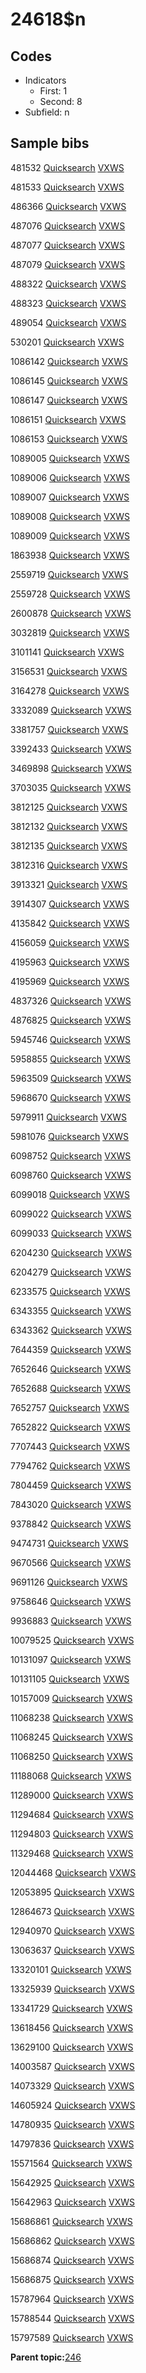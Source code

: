 # 24618$n

## Codes

-   Indicators
    -   First: 1
    -   Second: 8
-   Subfield: n

## Sample bibs

481532 [Quicksearch](https://search.library.yale.edu/catalog/481532) [VXWS](http://prodorbis.library.yale.edu:7014/vxws/GetHoldingsService?bibId=481532)

481533 [Quicksearch](https://search.library.yale.edu/catalog/481533) [VXWS](http://prodorbis.library.yale.edu:7014/vxws/GetHoldingsService?bibId=481533)

486366 [Quicksearch](https://search.library.yale.edu/catalog/486366) [VXWS](http://prodorbis.library.yale.edu:7014/vxws/GetHoldingsService?bibId=486366)

487076 [Quicksearch](https://search.library.yale.edu/catalog/487076) [VXWS](http://prodorbis.library.yale.edu:7014/vxws/GetHoldingsService?bibId=487076)

487077 [Quicksearch](https://search.library.yale.edu/catalog/487077) [VXWS](http://prodorbis.library.yale.edu:7014/vxws/GetHoldingsService?bibId=487077)

487079 [Quicksearch](https://search.library.yale.edu/catalog/487079) [VXWS](http://prodorbis.library.yale.edu:7014/vxws/GetHoldingsService?bibId=487079)

488322 [Quicksearch](https://search.library.yale.edu/catalog/488322) [VXWS](http://prodorbis.library.yale.edu:7014/vxws/GetHoldingsService?bibId=488322)

488323 [Quicksearch](https://search.library.yale.edu/catalog/488323) [VXWS](http://prodorbis.library.yale.edu:7014/vxws/GetHoldingsService?bibId=488323)

489054 [Quicksearch](https://search.library.yale.edu/catalog/489054) [VXWS](http://prodorbis.library.yale.edu:7014/vxws/GetHoldingsService?bibId=489054)

530201 [Quicksearch](https://search.library.yale.edu/catalog/530201) [VXWS](http://prodorbis.library.yale.edu:7014/vxws/GetHoldingsService?bibId=530201)

1086142 [Quicksearch](https://search.library.yale.edu/catalog/1086142) [VXWS](http://prodorbis.library.yale.edu:7014/vxws/GetHoldingsService?bibId=1086142)

1086145 [Quicksearch](https://search.library.yale.edu/catalog/1086145) [VXWS](http://prodorbis.library.yale.edu:7014/vxws/GetHoldingsService?bibId=1086145)

1086147 [Quicksearch](https://search.library.yale.edu/catalog/1086147) [VXWS](http://prodorbis.library.yale.edu:7014/vxws/GetHoldingsService?bibId=1086147)

1086151 [Quicksearch](https://search.library.yale.edu/catalog/1086151) [VXWS](http://prodorbis.library.yale.edu:7014/vxws/GetHoldingsService?bibId=1086151)

1086153 [Quicksearch](https://search.library.yale.edu/catalog/1086153) [VXWS](http://prodorbis.library.yale.edu:7014/vxws/GetHoldingsService?bibId=1086153)

1089005 [Quicksearch](https://search.library.yale.edu/catalog/1089005) [VXWS](http://prodorbis.library.yale.edu:7014/vxws/GetHoldingsService?bibId=1089005)

1089006 [Quicksearch](https://search.library.yale.edu/catalog/1089006) [VXWS](http://prodorbis.library.yale.edu:7014/vxws/GetHoldingsService?bibId=1089006)

1089007 [Quicksearch](https://search.library.yale.edu/catalog/1089007) [VXWS](http://prodorbis.library.yale.edu:7014/vxws/GetHoldingsService?bibId=1089007)

1089008 [Quicksearch](https://search.library.yale.edu/catalog/1089008) [VXWS](http://prodorbis.library.yale.edu:7014/vxws/GetHoldingsService?bibId=1089008)

1089009 [Quicksearch](https://search.library.yale.edu/catalog/1089009) [VXWS](http://prodorbis.library.yale.edu:7014/vxws/GetHoldingsService?bibId=1089009)

1863938 [Quicksearch](https://search.library.yale.edu/catalog/1863938) [VXWS](http://prodorbis.library.yale.edu:7014/vxws/GetHoldingsService?bibId=1863938)

2559719 [Quicksearch](https://search.library.yale.edu/catalog/2559719) [VXWS](http://prodorbis.library.yale.edu:7014/vxws/GetHoldingsService?bibId=2559719)

2559728 [Quicksearch](https://search.library.yale.edu/catalog/2559728) [VXWS](http://prodorbis.library.yale.edu:7014/vxws/GetHoldingsService?bibId=2559728)

2600878 [Quicksearch](https://search.library.yale.edu/catalog/2600878) [VXWS](http://prodorbis.library.yale.edu:7014/vxws/GetHoldingsService?bibId=2600878)

3032819 [Quicksearch](https://search.library.yale.edu/catalog/3032819) [VXWS](http://prodorbis.library.yale.edu:7014/vxws/GetHoldingsService?bibId=3032819)

3101141 [Quicksearch](https://search.library.yale.edu/catalog/3101141) [VXWS](http://prodorbis.library.yale.edu:7014/vxws/GetHoldingsService?bibId=3101141)

3156531 [Quicksearch](https://search.library.yale.edu/catalog/3156531) [VXWS](http://prodorbis.library.yale.edu:7014/vxws/GetHoldingsService?bibId=3156531)

3164278 [Quicksearch](https://search.library.yale.edu/catalog/3164278) [VXWS](http://prodorbis.library.yale.edu:7014/vxws/GetHoldingsService?bibId=3164278)

3332089 [Quicksearch](https://search.library.yale.edu/catalog/3332089) [VXWS](http://prodorbis.library.yale.edu:7014/vxws/GetHoldingsService?bibId=3332089)

3381757 [Quicksearch](https://search.library.yale.edu/catalog/3381757) [VXWS](http://prodorbis.library.yale.edu:7014/vxws/GetHoldingsService?bibId=3381757)

3392433 [Quicksearch](https://search.library.yale.edu/catalog/3392433) [VXWS](http://prodorbis.library.yale.edu:7014/vxws/GetHoldingsService?bibId=3392433)

3469898 [Quicksearch](https://search.library.yale.edu/catalog/3469898) [VXWS](http://prodorbis.library.yale.edu:7014/vxws/GetHoldingsService?bibId=3469898)

3703035 [Quicksearch](https://search.library.yale.edu/catalog/3703035) [VXWS](http://prodorbis.library.yale.edu:7014/vxws/GetHoldingsService?bibId=3703035)

3812125 [Quicksearch](https://search.library.yale.edu/catalog/3812125) [VXWS](http://prodorbis.library.yale.edu:7014/vxws/GetHoldingsService?bibId=3812125)

3812132 [Quicksearch](https://search.library.yale.edu/catalog/3812132) [VXWS](http://prodorbis.library.yale.edu:7014/vxws/GetHoldingsService?bibId=3812132)

3812135 [Quicksearch](https://search.library.yale.edu/catalog/3812135) [VXWS](http://prodorbis.library.yale.edu:7014/vxws/GetHoldingsService?bibId=3812135)

3812316 [Quicksearch](https://search.library.yale.edu/catalog/3812316) [VXWS](http://prodorbis.library.yale.edu:7014/vxws/GetHoldingsService?bibId=3812316)

3913321 [Quicksearch](https://search.library.yale.edu/catalog/3913321) [VXWS](http://prodorbis.library.yale.edu:7014/vxws/GetHoldingsService?bibId=3913321)

3914307 [Quicksearch](https://search.library.yale.edu/catalog/3914307) [VXWS](http://prodorbis.library.yale.edu:7014/vxws/GetHoldingsService?bibId=3914307)

4135842 [Quicksearch](https://search.library.yale.edu/catalog/4135842) [VXWS](http://prodorbis.library.yale.edu:7014/vxws/GetHoldingsService?bibId=4135842)

4156059 [Quicksearch](https://search.library.yale.edu/catalog/4156059) [VXWS](http://prodorbis.library.yale.edu:7014/vxws/GetHoldingsService?bibId=4156059)

4195963 [Quicksearch](https://search.library.yale.edu/catalog/4195963) [VXWS](http://prodorbis.library.yale.edu:7014/vxws/GetHoldingsService?bibId=4195963)

4195969 [Quicksearch](https://search.library.yale.edu/catalog/4195969) [VXWS](http://prodorbis.library.yale.edu:7014/vxws/GetHoldingsService?bibId=4195969)

4837326 [Quicksearch](https://search.library.yale.edu/catalog/4837326) [VXWS](http://prodorbis.library.yale.edu:7014/vxws/GetHoldingsService?bibId=4837326)

4876825 [Quicksearch](https://search.library.yale.edu/catalog/4876825) [VXWS](http://prodorbis.library.yale.edu:7014/vxws/GetHoldingsService?bibId=4876825)

5945746 [Quicksearch](https://search.library.yale.edu/catalog/5945746) [VXWS](http://prodorbis.library.yale.edu:7014/vxws/GetHoldingsService?bibId=5945746)

5958855 [Quicksearch](https://search.library.yale.edu/catalog/5958855) [VXWS](http://prodorbis.library.yale.edu:7014/vxws/GetHoldingsService?bibId=5958855)

5963509 [Quicksearch](https://search.library.yale.edu/catalog/5963509) [VXWS](http://prodorbis.library.yale.edu:7014/vxws/GetHoldingsService?bibId=5963509)

5968670 [Quicksearch](https://search.library.yale.edu/catalog/5968670) [VXWS](http://prodorbis.library.yale.edu:7014/vxws/GetHoldingsService?bibId=5968670)

5979911 [Quicksearch](https://search.library.yale.edu/catalog/5979911) [VXWS](http://prodorbis.library.yale.edu:7014/vxws/GetHoldingsService?bibId=5979911)

5981076 [Quicksearch](https://search.library.yale.edu/catalog/5981076) [VXWS](http://prodorbis.library.yale.edu:7014/vxws/GetHoldingsService?bibId=5981076)

6098752 [Quicksearch](https://search.library.yale.edu/catalog/6098752) [VXWS](http://prodorbis.library.yale.edu:7014/vxws/GetHoldingsService?bibId=6098752)

6098760 [Quicksearch](https://search.library.yale.edu/catalog/6098760) [VXWS](http://prodorbis.library.yale.edu:7014/vxws/GetHoldingsService?bibId=6098760)

6099018 [Quicksearch](https://search.library.yale.edu/catalog/6099018) [VXWS](http://prodorbis.library.yale.edu:7014/vxws/GetHoldingsService?bibId=6099018)

6099022 [Quicksearch](https://search.library.yale.edu/catalog/6099022) [VXWS](http://prodorbis.library.yale.edu:7014/vxws/GetHoldingsService?bibId=6099022)

6099033 [Quicksearch](https://search.library.yale.edu/catalog/6099033) [VXWS](http://prodorbis.library.yale.edu:7014/vxws/GetHoldingsService?bibId=6099033)

6204230 [Quicksearch](https://search.library.yale.edu/catalog/6204230) [VXWS](http://prodorbis.library.yale.edu:7014/vxws/GetHoldingsService?bibId=6204230)

6204279 [Quicksearch](https://search.library.yale.edu/catalog/6204279) [VXWS](http://prodorbis.library.yale.edu:7014/vxws/GetHoldingsService?bibId=6204279)

6233575 [Quicksearch](https://search.library.yale.edu/catalog/6233575) [VXWS](http://prodorbis.library.yale.edu:7014/vxws/GetHoldingsService?bibId=6233575)

6343355 [Quicksearch](https://search.library.yale.edu/catalog/6343355) [VXWS](http://prodorbis.library.yale.edu:7014/vxws/GetHoldingsService?bibId=6343355)

6343362 [Quicksearch](https://search.library.yale.edu/catalog/6343362) [VXWS](http://prodorbis.library.yale.edu:7014/vxws/GetHoldingsService?bibId=6343362)

7644359 [Quicksearch](https://search.library.yale.edu/catalog/7644359) [VXWS](http://prodorbis.library.yale.edu:7014/vxws/GetHoldingsService?bibId=7644359)

7652646 [Quicksearch](https://search.library.yale.edu/catalog/7652646) [VXWS](http://prodorbis.library.yale.edu:7014/vxws/GetHoldingsService?bibId=7652646)

7652688 [Quicksearch](https://search.library.yale.edu/catalog/7652688) [VXWS](http://prodorbis.library.yale.edu:7014/vxws/GetHoldingsService?bibId=7652688)

7652757 [Quicksearch](https://search.library.yale.edu/catalog/7652757) [VXWS](http://prodorbis.library.yale.edu:7014/vxws/GetHoldingsService?bibId=7652757)

7652822 [Quicksearch](https://search.library.yale.edu/catalog/7652822) [VXWS](http://prodorbis.library.yale.edu:7014/vxws/GetHoldingsService?bibId=7652822)

7707443 [Quicksearch](https://search.library.yale.edu/catalog/7707443) [VXWS](http://prodorbis.library.yale.edu:7014/vxws/GetHoldingsService?bibId=7707443)

7794762 [Quicksearch](https://search.library.yale.edu/catalog/7794762) [VXWS](http://prodorbis.library.yale.edu:7014/vxws/GetHoldingsService?bibId=7794762)

7804459 [Quicksearch](https://search.library.yale.edu/catalog/7804459) [VXWS](http://prodorbis.library.yale.edu:7014/vxws/GetHoldingsService?bibId=7804459)

7843020 [Quicksearch](https://search.library.yale.edu/catalog/7843020) [VXWS](http://prodorbis.library.yale.edu:7014/vxws/GetHoldingsService?bibId=7843020)

9378842 [Quicksearch](https://search.library.yale.edu/catalog/9378842) [VXWS](http://prodorbis.library.yale.edu:7014/vxws/GetHoldingsService?bibId=9378842)

9474731 [Quicksearch](https://search.library.yale.edu/catalog/9474731) [VXWS](http://prodorbis.library.yale.edu:7014/vxws/GetHoldingsService?bibId=9474731)

9670566 [Quicksearch](https://search.library.yale.edu/catalog/9670566) [VXWS](http://prodorbis.library.yale.edu:7014/vxws/GetHoldingsService?bibId=9670566)

9691126 [Quicksearch](https://search.library.yale.edu/catalog/9691126) [VXWS](http://prodorbis.library.yale.edu:7014/vxws/GetHoldingsService?bibId=9691126)

9758646 [Quicksearch](https://search.library.yale.edu/catalog/9758646) [VXWS](http://prodorbis.library.yale.edu:7014/vxws/GetHoldingsService?bibId=9758646)

9936883 [Quicksearch](https://search.library.yale.edu/catalog/9936883) [VXWS](http://prodorbis.library.yale.edu:7014/vxws/GetHoldingsService?bibId=9936883)

10079525 [Quicksearch](https://search.library.yale.edu/catalog/10079525) [VXWS](http://prodorbis.library.yale.edu:7014/vxws/GetHoldingsService?bibId=10079525)

10131097 [Quicksearch](https://search.library.yale.edu/catalog/10131097) [VXWS](http://prodorbis.library.yale.edu:7014/vxws/GetHoldingsService?bibId=10131097)

10131105 [Quicksearch](https://search.library.yale.edu/catalog/10131105) [VXWS](http://prodorbis.library.yale.edu:7014/vxws/GetHoldingsService?bibId=10131105)

10157009 [Quicksearch](https://search.library.yale.edu/catalog/10157009) [VXWS](http://prodorbis.library.yale.edu:7014/vxws/GetHoldingsService?bibId=10157009)

11068238 [Quicksearch](https://search.library.yale.edu/catalog/11068238) [VXWS](http://prodorbis.library.yale.edu:7014/vxws/GetHoldingsService?bibId=11068238)

11068245 [Quicksearch](https://search.library.yale.edu/catalog/11068245) [VXWS](http://prodorbis.library.yale.edu:7014/vxws/GetHoldingsService?bibId=11068245)

11068250 [Quicksearch](https://search.library.yale.edu/catalog/11068250) [VXWS](http://prodorbis.library.yale.edu:7014/vxws/GetHoldingsService?bibId=11068250)

11188068 [Quicksearch](https://search.library.yale.edu/catalog/11188068) [VXWS](http://prodorbis.library.yale.edu:7014/vxws/GetHoldingsService?bibId=11188068)

11289000 [Quicksearch](https://search.library.yale.edu/catalog/11289000) [VXWS](http://prodorbis.library.yale.edu:7014/vxws/GetHoldingsService?bibId=11289000)

11294684 [Quicksearch](https://search.library.yale.edu/catalog/11294684) [VXWS](http://prodorbis.library.yale.edu:7014/vxws/GetHoldingsService?bibId=11294684)

11294803 [Quicksearch](https://search.library.yale.edu/catalog/11294803) [VXWS](http://prodorbis.library.yale.edu:7014/vxws/GetHoldingsService?bibId=11294803)

11329468 [Quicksearch](https://search.library.yale.edu/catalog/11329468) [VXWS](http://prodorbis.library.yale.edu:7014/vxws/GetHoldingsService?bibId=11329468)

12044468 [Quicksearch](https://search.library.yale.edu/catalog/12044468) [VXWS](http://prodorbis.library.yale.edu:7014/vxws/GetHoldingsService?bibId=12044468)

12053895 [Quicksearch](https://search.library.yale.edu/catalog/12053895) [VXWS](http://prodorbis.library.yale.edu:7014/vxws/GetHoldingsService?bibId=12053895)

12864673 [Quicksearch](https://search.library.yale.edu/catalog/12864673) [VXWS](http://prodorbis.library.yale.edu:7014/vxws/GetHoldingsService?bibId=12864673)

12940970 [Quicksearch](https://search.library.yale.edu/catalog/12940970) [VXWS](http://prodorbis.library.yale.edu:7014/vxws/GetHoldingsService?bibId=12940970)

13063637 [Quicksearch](https://search.library.yale.edu/catalog/13063637) [VXWS](http://prodorbis.library.yale.edu:7014/vxws/GetHoldingsService?bibId=13063637)

13320101 [Quicksearch](https://search.library.yale.edu/catalog/13320101) [VXWS](http://prodorbis.library.yale.edu:7014/vxws/GetHoldingsService?bibId=13320101)

13325939 [Quicksearch](https://search.library.yale.edu/catalog/13325939) [VXWS](http://prodorbis.library.yale.edu:7014/vxws/GetHoldingsService?bibId=13325939)

13341729 [Quicksearch](https://search.library.yale.edu/catalog/13341729) [VXWS](http://prodorbis.library.yale.edu:7014/vxws/GetHoldingsService?bibId=13341729)

13618456 [Quicksearch](https://search.library.yale.edu/catalog/13618456) [VXWS](http://prodorbis.library.yale.edu:7014/vxws/GetHoldingsService?bibId=13618456)

13629100 [Quicksearch](https://search.library.yale.edu/catalog/13629100) [VXWS](http://prodorbis.library.yale.edu:7014/vxws/GetHoldingsService?bibId=13629100)

14003587 [Quicksearch](https://search.library.yale.edu/catalog/14003587) [VXWS](http://prodorbis.library.yale.edu:7014/vxws/GetHoldingsService?bibId=14003587)

14073329 [Quicksearch](https://search.library.yale.edu/catalog/14073329) [VXWS](http://prodorbis.library.yale.edu:7014/vxws/GetHoldingsService?bibId=14073329)

14605924 [Quicksearch](https://search.library.yale.edu/catalog/14605924) [VXWS](http://prodorbis.library.yale.edu:7014/vxws/GetHoldingsService?bibId=14605924)

14780935 [Quicksearch](https://search.library.yale.edu/catalog/14780935) [VXWS](http://prodorbis.library.yale.edu:7014/vxws/GetHoldingsService?bibId=14780935)

14797836 [Quicksearch](https://search.library.yale.edu/catalog/14797836) [VXWS](http://prodorbis.library.yale.edu:7014/vxws/GetHoldingsService?bibId=14797836)

15571564 [Quicksearch](https://search.library.yale.edu/catalog/15571564) [VXWS](http://prodorbis.library.yale.edu:7014/vxws/GetHoldingsService?bibId=15571564)

15642925 [Quicksearch](https://search.library.yale.edu/catalog/15642925) [VXWS](http://prodorbis.library.yale.edu:7014/vxws/GetHoldingsService?bibId=15642925)

15642963 [Quicksearch](https://search.library.yale.edu/catalog/15642963) [VXWS](http://prodorbis.library.yale.edu:7014/vxws/GetHoldingsService?bibId=15642963)

15686861 [Quicksearch](https://search.library.yale.edu/catalog/15686861) [VXWS](http://prodorbis.library.yale.edu:7014/vxws/GetHoldingsService?bibId=15686861)

15686862 [Quicksearch](https://search.library.yale.edu/catalog/15686862) [VXWS](http://prodorbis.library.yale.edu:7014/vxws/GetHoldingsService?bibId=15686862)

15686874 [Quicksearch](https://search.library.yale.edu/catalog/15686874) [VXWS](http://prodorbis.library.yale.edu:7014/vxws/GetHoldingsService?bibId=15686874)

15686875 [Quicksearch](https://search.library.yale.edu/catalog/15686875) [VXWS](http://prodorbis.library.yale.edu:7014/vxws/GetHoldingsService?bibId=15686875)

15787964 [Quicksearch](https://search.library.yale.edu/catalog/15787964) [VXWS](http://prodorbis.library.yale.edu:7014/vxws/GetHoldingsService?bibId=15787964)

15788544 [Quicksearch](https://search.library.yale.edu/catalog/15788544) [VXWS](http://prodorbis.library.yale.edu:7014/vxws/GetHoldingsService?bibId=15788544)

15797589 [Quicksearch](https://search.library.yale.edu/catalog/15797589) [VXWS](http://prodorbis.library.yale.edu:7014/vxws/GetHoldingsService?bibId=15797589)

**Parent topic:**[246](../../tags/246/246.md)

